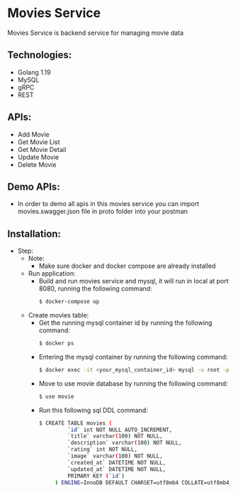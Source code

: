 # Movies Service
Movies Service is backend service for managing movie data

## Technologies:
* Golang 1.19
* MySQL
* gRPC
* REST

## APIs:
* Add Movie
* Get Movie List
* Get Movie Detail
* Update Movie
* Delete Movie

## Demo APIs:
* In order to demo all apis in this movies service you can import movies.swagger.json file in proto folder into your postman

## Installation:
* Step:
    * Note:
        - Make sure docker and docker compose are already installed
    * Run application:
        - Build and run movies service and mysql, it will run in local at port 8080, running the following command:
           ```bash
           $ docker-compose up
           ```
    * Create movies table:
        - Get the running mysql container id by running the following command:
           ```bash
           $ docker ps
           ```
        - Entering the mysql container by running the following command:
           ```bash
           $ docker exec -it <your_mysql_container_id> mysql -u root -p root
           ```
        - Move to use movie database by running the following command:
           ```bash
           $ use movie
           ```
        - Run this following sql DDL command:
           ```bash
           $ CREATE TABLE movies (
                    `id` int NOT NULL AUTO_INCREMENT,
                    `title` varchar(100) NOT NULL,
                    `description` varchar(100) NOT NULL,
                    `rating` int NOT NULL,
                    `image` varchar(100) NOT NULL,
                    `created_at` DATETIME NOT NULL,
                    `updated_at` DATETIME NOT NULL,
                    PRIMARY KEY (`id`)
                ) ENGINE=InnoDB DEFAULT CHARSET=utf8mb4 COLLATE=utf8mb4_0900_ai_ci;
            ```
